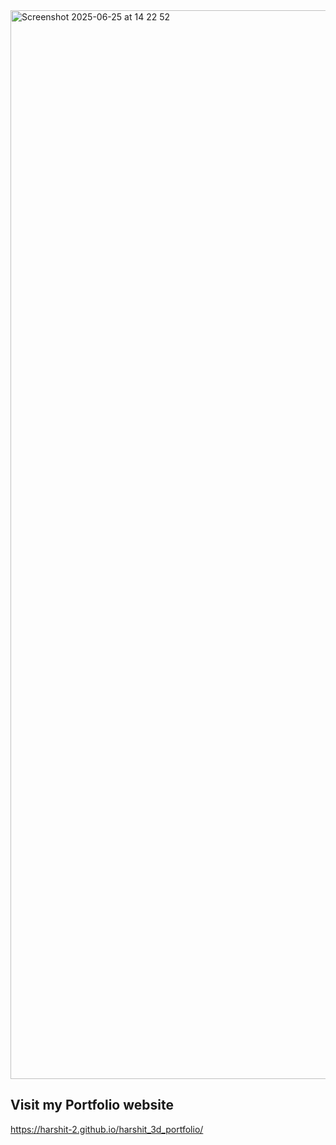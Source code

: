 
<img width="1710" alt="Screenshot 2025-06-25 at 14 22 52" src="https://github.com/user-attachments/assets/84710a70-53e4-42be-8b6a-734b208871fc" />

## Visit my Portfolio website

https://harshit-2.github.io/harshit_3d_portfolio/
